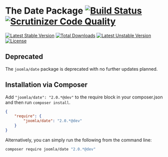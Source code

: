 # The Date Package [![Build Status](https://travis-ci.org/joomla-framework/date.png?branch=master)](https://travis-ci.org/joomla-framework/date) [![Scrutinizer Code Quality](https://scrutinizer-ci.com/g/joomla-framework/date/badges/quality-score.png?b=master)](https://scrutinizer-ci.com/g/joomla-framework/date/?branch=master)

[![Latest Stable Version](https://poser.pugx.org/joomla/date/v/stable)](https://packagist.org/packages/joomla/date)
[![Total Downloads](https://poser.pugx.org/joomla/date/downloads)](https://packagist.org/packages/joomla/date)
[![Latest Unstable Version](https://poser.pugx.org/joomla/date/v/unstable)](https://packagist.org/packages/joomla/date)
[![License](https://poser.pugx.org/joomla/date/license)](https://packagist.org/packages/joomla/date)

## Deprecated

The `joomla/date` package is deprecated with no further updates planned.

## Installation via Composer

Add `"joomla/date": "2.0.*@dev"` to the require block in your composer.json and then run `composer install`.

```json
{
	"require": {
		"joomla/date": "2.0.*@dev"
	}
}
```

Alternatively, you can simply run the following from the command line:

```sh
composer require joomla/date "2.0.*@dev"
```
